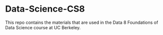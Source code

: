 # Data-Science-CS8

This repo contains the materials that are used in the Data 8 Foundations of Data Science course at UC Berkeley.